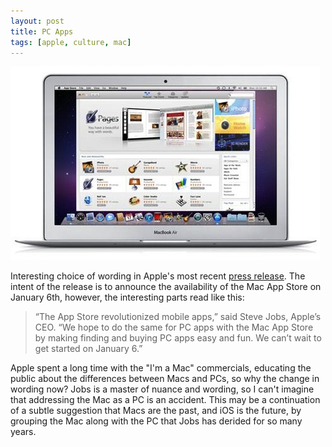 ```yaml
---
layout: post
title: PC Apps
tags: [apple, culture, mac]
---
```

![alt text](/media/mas.jpg)

Interesting choice of wording in Apple's most recent [press release][1].  The intent of the release is to announce the availability of the Mac App Store on January 6th, however, the interesting parts read like this:

>“The App Store revolutionized mobile apps,” said Steve Jobs, Apple’s CEO. “We hope to do the same for PC apps with the Mac App Store by making finding and buying PC apps easy and fun. We can’t wait to get started on January 6.”

Apple spent a long time with the "I'm a Mac" commercials, educating the public about the differences between Macs and PCs, so why the change in wording now?  Jobs is a master of nuance and wording, so I can't imagine that addressing the Mac as a PC is an accident.  This may be a continuation of a subtle suggestion that Macs are the past, and iOS is the future, by grouping the Mac along with the PC that Jobs has derided for so many years.  

[1]: http://www.apple.com/pr/library/2010/12/16macappstore.html
